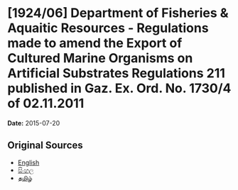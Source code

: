 # [1924/06] Department of Fisheries & Aquaitic Resources - Regulations made to amend the Export of Cultured Marine Organisms on Artificial Substrates Regulations 211 published in Gaz. Ex. Ord. No. 1730/4 of 02.11.2011

**Date:** 2015-07-20

## Original Sources

- [English](https://documents.gov.lk/view/extra-gazettes/2015/7/1924-06_E.pdf)
- [සිංහල](https://documents.gov.lk/view/extra-gazettes/2015/7/1924-06_S.pdf)
- [தமிழ்](https://documents.gov.lk/view/extra-gazettes/2015/7/1924-06_T.pdf)

